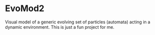 # EvoMod2
Visual model of a generic evolving set of particles (automata) acting in a dynamic environment. This is just a fun project for me.
